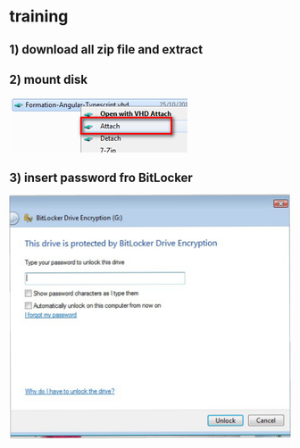 # training

## 1) download all zip file and extract


## 2) mount disk
![mountdisk](/screenshots/attach.png)

## 3) insert password fro BitLocker
![passwordBitLocker](/screenshots/passwordBitLocker.png)
